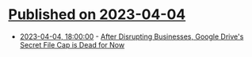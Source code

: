 # [Published on 2023-04-04](index.md)

* [2023-04-04, 18:00:00](https://hardware.slashdot.org/story/23/04/04/1740223/after-disrupting-businesses-google-drives-secret-file-cap-is-dead-for-now?utm_source=rss1.0mainlinkanon&utm_medium=feed) - [After Disrupting Businesses, Google Drive's Secret File Cap is Dead for Now](https://hardware.slashdot.org/story/23/04/04/1740223/after-disrupting-businesses-google-drives-secret-file-cap-is-dead-for-now?utm_source=rss1.0mainlinkanon&utm_medium=feed)
